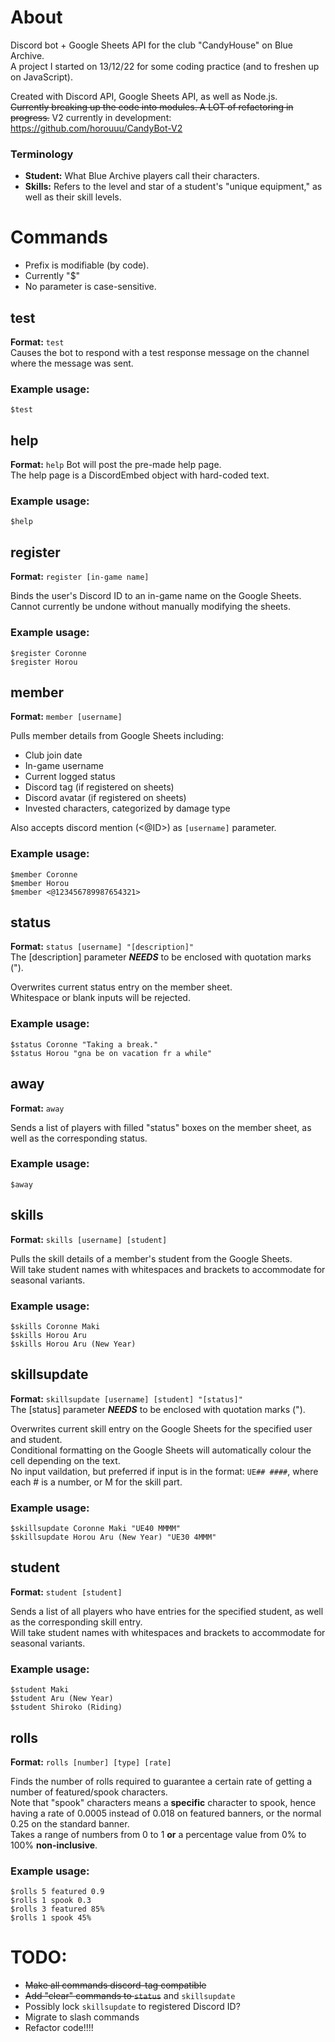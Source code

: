 # About
Discord bot + Google Sheets API for the club "CandyHouse" on Blue Archive.  
A project I started on 13/12/22 for some coding practice (and to freshen up on JavaScript).  
  
Created with Discord API, Google Sheets API, as well as Node.js.  
~~Currently breaking up the code into modules. A LOT of refactoring in progress.~~
V2 currently in development: https://github.com/horouuu/CandyBot-V2

### Terminology
+ **Student:** What Blue Archive players call their characters.  
+ **Skills:** Refers to the level and star of a student's "unique equipment," as well as their skill levels.


# Commands
* Prefix is modifiable (by code).  
* Currently "$"  
* No parameter is case-sensitive.  


## test  
**Format:** `test`  
Causes the bot to respond with a test response message on the channel where the message was sent.  
### Example usage:  
```
$test
```

## help  
**Format:** `help`
Bot will post the pre-made help page.  
The help page is a DiscordEmbed object with hard-coded text.  
### Example usage:  
```
$help
```

## register  
**Format:** `register [in-game name]`  
  
Binds the user's Discord ID to an in-game name on the Google Sheets.  
Cannot currently be undone without manually modifying the sheets.  
### Example usage:  
```
$register Coronne  
$register Horou  
```

## member  
**Format:** `member [username]`  
  
Pulls member details from Google Sheets including:
- Club join date
- In-game username
- Current logged status
- Discord tag (if registered on sheets)  
- Discord avatar (if registered on sheets)
- Invested characters, categorized by damage type  

Also accepts discord mention (<@ID>) as `[username]` parameter.  
### Example usage:
```
$member Coronne
$member Horou
$member <@123456789987654321>
```

## status  
**Format:** `status [username] "[description]"`  
The [description] parameter ***NEEDS*** to be enclosed with quotation marks (").  
  
Overwrites current status entry on the member sheet.  
Whitespace or blank inputs will be rejected.  
### Example usage:  
```
$status Coronne "Taking a break."
$status Horou "gna be on vacation fr a while"
```

## away  
**Format:** `away`  
  
Sends a list of players with filled "status" boxes on the member sheet, as well as the corresponding status.  
### Example usage:  
```
$away
```

## skills  
**Format:** `skills [username] [student]`  
  
Pulls the skill details of a member's student from the Google Sheets.  
Will take student names with whitespaces and brackets to accommodate for seasonal variants.
### Example usage:  
```
$skills Coronne Maki
$skills Horou Aru
$skills Horou Aru (New Year)
```

## skillsupdate  
**Format:** `skillsupdate [username] [student] "[status]"`  
The [status] parameter ***NEEDS*** to be enclosed with quotation marks (").  
  
Overwrites current skill entry on the Google Sheets for the specified user and student.  
Conditional formatting on the Google Sheets will automatically colour the cell depending on the text.  
No input vaildation, but preferred if input is in the format: `UE## ####`, where each # is a number, or M for the skill part.
### Example usage:  
```
$skillsupdate Coronne Maki "UE40 MMMM"
$skillsupdate Horou Aru (New Year) "UE30 4MMM"
```  

## student  
**Format:** `student [student]`  
  
Sends a list of all players who have entries for the specified student, as well as the corresponding skill entry.  
Will take student names with whitespaces and brackets to accommodate for seasonal variants.  
### Example usage:
```
$student Maki
$student Aru (New Year)
$student Shiroko (Riding)
```  
  
## rolls
**Format:** `rolls [number] [type] [rate]`  
   
Finds the number of rolls required to guarantee a certain rate of getting a number of featured/spook characters.  
Note that "spook" characters means a **specific** character to spook, hence having a rate of 0.0005 instead of 0.018 on featured banners, or the normal 0.25 on the standard banner.  
Takes a range of numbers from 0 to 1 **or** a percentage value from 0% to 100% **non-inclusive**.
### Example usage:  
```
$rolls 5 featured 0.9
$rolls 1 spook 0.3  
$rolls 3 featured 85%
$rolls 1 spook 45%
```  
  
  
# TODO:
- ~~Make all commands discord-tag compatible~~
- ~~Add "clear" commands to `status`~~ and `skillsupdate`
- Possibly lock `skillsupdate` to registered Discord ID?
- Migrate to slash commands
- Refactor code!!!!
